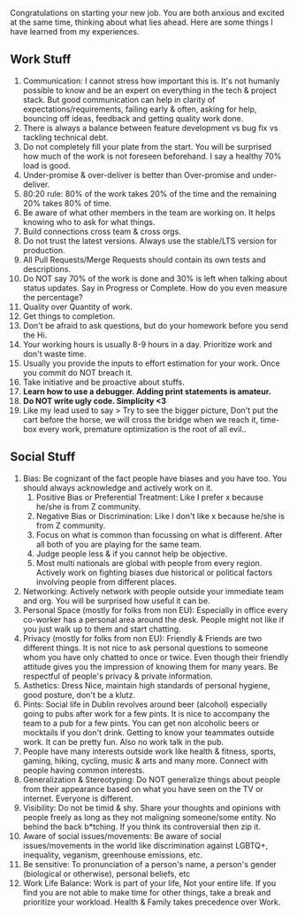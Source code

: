 Congratulations on starting your new job. You are both anxious and excited at the same time, thinking about what lies ahead. Here are some things I have learned from my experiences.


## Work Stuff

1. Communication: I cannot stress how important this is. It's not humanly possible to know and be an expert on everything in the tech & project stack. But good communication can help in clarity of expectations/requirements, failing early & often, asking for help, bouncing off ideas, feedback and getting quality work done.
2. There is always a balance between feature development vs bug fix vs tackling technical debt.
3. Do not completely fill your plate from the start. You will be surprised how much of the work is not foreseen beforehand. I say a healthy 70% load is good.
4. Under-promise & over-deliver is better than Over-promise and under-deliver.
5. 80:20 rule: 80% of the work takes 20% of the time and the remaining 20% takes 80% of time.
6. Be aware of what other members in the team are working on. It helps knowing who to ask for what things.
7. Build connections cross team & cross orgs.
8. Do not trust the latest versions. Always use the stable/LTS version for production.
9. All Pull Requests/Merge Requests should contain its own tests and descriptions.
10. Do NOT say 70% of the work is done and 30% is left when talking about status updates. Say in Progress or Complete. How do you even measure the percentage? 
11. Quality over Quantity of work.
12. Get things to completion.
13. Don't be afraid to ask questions, but do your homework before you send the Hi.
14. Your working hours is usually 8-9 hours in a day. Prioritize work and don't waste time.
15. Usually you provide the inputs to effort estimation for your work. Once you commit do NOT breach it. 
16. Take initiative and be proactive about stuffs.
17. **Learn how to use a debugger. Adding print statements is amateur.**
18. **Do NOT write ugly code. Simplicity <3**
19. Like my lead used to say > Try to see the bigger picture, Don't put the cart before the horse, we will cross the bridge when we reach it, time-box every work, premature optimization is the root of all evil..

## Social Stuff

1. Bias: Be cognizant of the fact people have biases and you have too. You should always acknowledge and actively work on it.
    1. Positive Bias or Preferential Treatment: Like I prefer x because he/she is from Z community. 
    2. Negative Bias or Discrimination: Like I don't like x because he/she is from Z community.
    3. Focus on what is common than focussing on what is different. After all both of you are playing for the same team.
    4. Judge people less & if you cannot help be objective. 
    5. Most multi nationals are global with people from every region. Actively work on fighting biases due historical or political factors involving people from different places. 
2. Networking: Actively network with people outside your immediate team and org. You will be surprised how useful it can be.
3. Personal Space (mostly for folks from non EU): Especially in office every co-worker has a personal area around the desk. People might not like if you just walk up to them and start chatting.
4. Privacy (mostly for folks from non EU): Friendly & Friends are two different things. It is not nice to ask personal questions to someone whom you have only chatted to once or twice. Even though their friendly attitude gives you the impression of knowing them for many years. Be respectful of people's privacy & private information.
5. Asthetics: Dress Nice, maintain high standards of personal hygiene, good posture, don't be a klutz.
6. Pints: Social life in Dublin revolves around beer (alcohol) especially going to pubs after work for a few pints. It is nice to accompany the team to a pub for a few pints. You can get non alcoholic beers or mocktails if you don't drink. Getting to know your teammates outside work. It can be pretty fun. Also no work talk in the pub.
7. People have many interests outside work like health & fitness, sports, gaming, hiking, cycling, music & arts and many more. Connect with people having common interests. 
8. Generalization & Stereotyping: Do NOT generalize things about people from their appearance based on what you have seen on the TV or internet. Everyone is different.
9. Visibility: Do not be timid & shy. Share your thoughts and opinions with people freely as long as they not maligning someone/some entity. No behind the back b*tching. If you think its controversial then zip it.
10. Aware of social issues/movements: Be aware of social issues/movements in the world like discrimination against LGBTQ+, inequality, veganism, greenhouse emissions, etc. 
11. Be sensitive: To pronunciation of a person's name, a person's gender (biological or otherwise), personal beliefs, etc
12. Work Life Balance: Work is part of your life, Not your entire life. If you find you are not able to make time for other things, take a break and prioritize your workload. Health & Family takes precedence over Work.